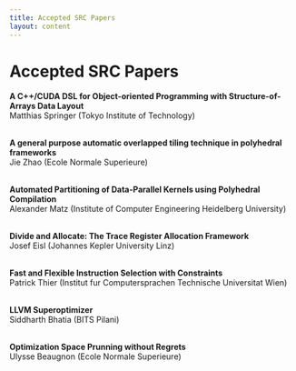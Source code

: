 ```yaml
---
title: Accepted SRC Papers
layout: content
---
```


# Accepted SRC Papers

<b>A C++/CUDA DSL for Object-oriented Programming with Structure-of-Arrays Data Layout</b><br/>
Matthias Springer (Tokyo Institute of Technology)<br/><br/>

<b>A general purpose automatic overlapped tiling technique in polyhedral frameworks</b><br/>
Jie Zhao (Ecole Normale Superieure)<br/><br/>

<b>Automated Partitioning of Data-Parallel Kernels using Polyhedral Compilation</b><br/>
Alexander Matz (Institute of Computer Engineering Heidelberg University)<br/><br/>

<b>Divide and Allocate: The Trace Register Allocation Framework</b><br/>
Josef Eisl (Johannes Kepler University Linz)<br/><br/>

<b>Fast and Flexible Instruction Selection with Constraints</b><br/>
Patrick Thier (Institut fur Computersprachen Technische Universitat Wien)<br/><br/>

<b>LLVM Superoptimizer</b><br/>
Siddharth Bhatia (BITS Pilani)<br/><br/>

<b>Optimization Space Prunning without Regrets</b><br/>
Ulysse Beaugnon (Ecole Normale Superieure)<br/><br/>